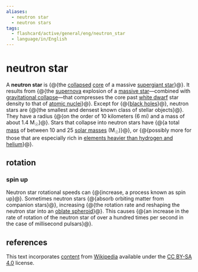 ```yaml
---
aliases:
  - neutron star
  - neutron stars
tags:
  - flashcard/active/general/eng/neutron_star
  - language/in/English
---
```


# neutron star

A __neutron star__ is {@{the [collapsed](gravitational%20collapse.md) [core](stellar%20structure.md) of a massive [supergiant star](supergiant.md)}@}. It results from {@{the [supernova](supernova.md) explosion of a [massive star](stellar%20evolution.md#massive%20star)—combined with [gravitational collapse](gravitational%20collapse.md)—that compresses the core past [white dwarf](white%20dwarf.md) star density to that of [atomic nuclei](atomic%20nucleus.md)}@}. Except for {@{[black holes](black%20hole.md)}@}, neutron stars are {@{the smallest and densest known class of stellar objects}@}. They have a radius {@{on the order of 10 kilometers (6 mi) and a mass of about 1.4 M<sub>☉</sub>}@}. Stars that collapse into neutron stars have {@{a total [mass](mass.md) of between 10 and 25 [solar masses](solar%20mass.md) (M<sub>☉</sub>)}@}, or {@{possibly more for those that are especially rich in [elements heavier than hydrogen and helium](metallicity.md)}@}. <!--SR:!2025-06-09,236,330!2026-01-23,358,290!2026-09-20,589,330!2025-09-16,313,330!2025-06-19,203,270!2025-11-16,347,310!2025-08-29,276,290-->

## rotation

### spin up

Neutron star rotational speeds can {@{increase, a process known as spin up}@}. Sometimes neutron stars {@{absorb orbiting matter from companion stars}@}, increasing {@{the rotation rate and reshaping the neutron star into an [oblate spheroid](spheroid.md#oblate%20spheroids)}@}. This causes {@{an increase in the rate of rotation of the neutron star of over a hundred times per second in the case of millisecond pulsars}@}. <!--SR:!2025-08-29,300,330!2025-04-03,177,310!2025-03-28,176,310!2025-09-13,287,290-->

## references

This text incorporates [content](https://en.wikipedia.org/wiki/neutron_star) from [Wikipedia](Wikipedia.md) available under the [CC BY-SA 4.0](https://creativecommons.org/licenses/by-sa/4.0/) license.

